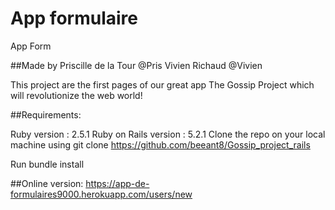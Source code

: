 # App formulaire

App Form

##Made by Priscille de la Tour @Pris Vivien Richaud @Vivien

This project are the first pages of our great app The Gossip Project which will revolutionize the web world!

##Requirements:

Ruby version : 2.5.1
Ruby on Rails version : 5.2.1
Clone the repo on your local machine using git clone https://github.com/beeant8/Gossip_project_rails

Run bundle install

##Online version:
https://app-de-formulaires9000.herokuapp.com/users/new
